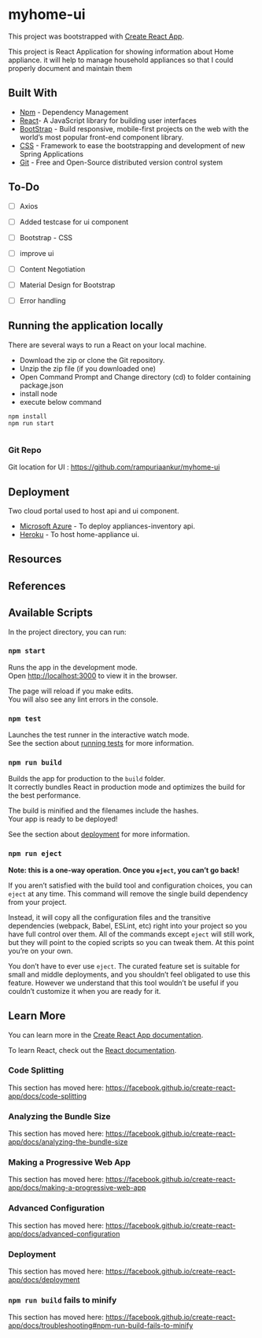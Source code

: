 # myhome-ui
This project was bootstrapped with [Create React App](https://github.com/facebook/create-react-app).


This project is React Application for showing information about Home appliance. it will  help to manage  household appliances so that I could properly document and
maintain them


## Built With

* 	[Npm](https://maven.apache.org/) - Dependency Management
* 	[React](https://reactjs.org/)- A JavaScript library for building user interfaces
 *	[BootStrap](https://getbootstrap.com/) - Build responsive, mobile-first projects on the web with the world’s most popular front-end component library.
 *	[CSS](https://spring.io/projects/spring-boot) - Framework to ease the bootstrapping and development of new Spring Applications
* 	[Git](https://git-scm.com/) - Free and Open-Source distributed version control system 


## To-Do

- [ ] Axios 
- [ ] Added testcase for ui component
- [ ] Bootstrap - CSS
- [ ]  improve ui 
- [ ] Content Negotiation
- [ ] Material Design for Bootstrap
- [ ] Error handling


## Running the application locally

There are several ways to run a React on your local machine. 
- Download the zip or clone the Git repository.
- Unzip the zip file (if you downloaded one)
- Open Command Prompt and Change directory (cd) to folder containing package.json
- install node
- execute below command
```shell
npm install 
npm run start


```
### Git Repo
Git location for UI : https://github.com/rampuriaankur/myhome-ui


## Deployment 
Two cloud portal used to host api and ui component.
* [Microsoft Azure](https://azure.microsoft.com/) - To deploy appliances-inventory api.
* [Heroku](https://www.heroku.com/) - To host home-appliance ui.


 
## Resources


## References


## Available Scripts

In the project directory, you can run:

### `npm start`

Runs the app in the development mode.<br />
Open [http://localhost:3000](http://localhost:3000) to view it in the browser.

The page will reload if you make edits.<br />
You will also see any lint errors in the console.

### `npm test`

Launches the test runner in the interactive watch mode.<br />
See the section about [running tests](https://facebook.github.io/create-react-app/docs/running-tests) for more information.

### `npm run build`

Builds the app for production to the `build` folder.<br />
It correctly bundles React in production mode and optimizes the build for the best performance.

The build is minified and the filenames include the hashes.<br />
Your app is ready to be deployed!

See the section about [deployment](https://facebook.github.io/create-react-app/docs/deployment) for more information.

### `npm run eject`

**Note: this is a one-way operation. Once you `eject`, you can’t go back!**

If you aren’t satisfied with the build tool and configuration choices, you can `eject` at any time. This command will remove the single build dependency from your project.

Instead, it will copy all the configuration files and the transitive dependencies (webpack, Babel, ESLint, etc) right into your project so you have full control over them. All of the commands except `eject` will still work, but they will point to the copied scripts so you can tweak them. At this point you’re on your own.

You don’t have to ever use `eject`. The curated feature set is suitable for small and middle deployments, and you shouldn’t feel obligated to use this feature. However we understand that this tool wouldn’t be useful if you couldn’t customize it when you are ready for it.

## Learn More

You can learn more in the [Create React App documentation](https://facebook.github.io/create-react-app/docs/getting-started).

To learn React, check out the [React documentation](https://reactjs.org/).

### Code Splitting

This section has moved here: https://facebook.github.io/create-react-app/docs/code-splitting

### Analyzing the Bundle Size

This section has moved here: https://facebook.github.io/create-react-app/docs/analyzing-the-bundle-size

### Making a Progressive Web App

This section has moved here: https://facebook.github.io/create-react-app/docs/making-a-progressive-web-app

### Advanced Configuration

This section has moved here: https://facebook.github.io/create-react-app/docs/advanced-configuration

### Deployment

This section has moved here: https://facebook.github.io/create-react-app/docs/deployment

### `npm run build` fails to minify

This section has moved here: https://facebook.github.io/create-react-app/docs/troubleshooting#npm-run-build-fails-to-minify

